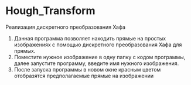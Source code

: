 # Hough_Transform
Реализация дискретного преобразования Хафа
1. Данная программа позволяет находить прямые на простых изображениях с помощью дискретного преобразования Хафа для прямых.
2. Поместите нужное изображение в одну папку с кодом программы, далее запустите программу, введите имя нужного изображения.
3. После запуска программы в новом окне красным цветом отобразятся предполагаемые прямые на изображении
